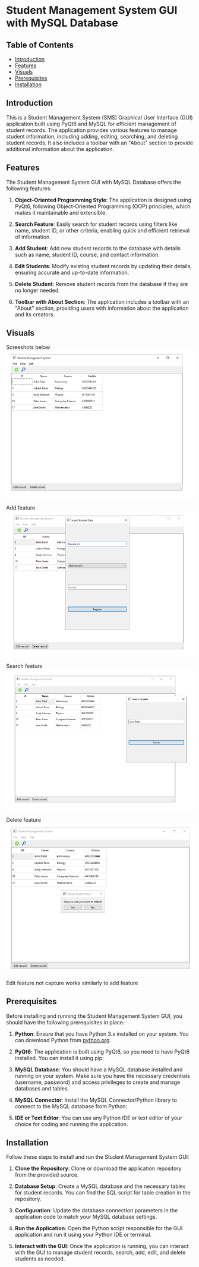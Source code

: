 # Student Management System GUI with MySQL Database

## Table of Contents
- [Introduction](#introduction)
- [Features](#features)
- [Visuals](#visuals)
- [Prerequisites](#prerequisites)
- [Installation](#installation)

## Introduction
This is a Student Management System (SMS) Graphical User Interface (GUI) application built using PyQt6 and MySQL for efficient management of student records. The application provides various features to manage student information, including adding, editing, searching, and deleting student records. It also includes a toolbar with an "About" section to provide additional information about the application.

## Features
The Student Management System GUI with MySQL Database offers the following features:

1. **Object-Oriented Programming Style**: The application is designed using PyQt6, following Object-Oriented Programming (OOP) principles, which makes it maintainable and extensible.

2. **Search Feature**: Easily search for student records using filters like name, student ID, or other criteria, enabling quick and efficient retrieval of information.

3. **Add Student**: Add new student records to the database with details such as name, student ID, course, and contact information.

4. **Edit Students**: Modify existing student records by updating their details, ensuring accurate and up-to-date information.

5. **Delete Student**: Remove student records from the database if they are no longer needed.

6. **Toolbar with About Section**: The application includes a toolbar with an "About" section, providing users with information about the application and its creators.

## Visuals
Screeshots below 
![Alt text](Capture.PNG)

Add feature 
![Alt text](ADD.PNG)

Search feature 
![Alt text](Search.PNG)

Delete feature 
![Alt text](delete.PNG)

Edit feature not capture works similarly to add feature 


## Prerequisites
Before installing and running the Student Management System GUI, you should have the following prerequisites in place:

1. **Python**: Ensure that you have Python 3.x installed on your system. You can download Python from [python.org](https://www.python.org/downloads/).

2. **PyQt6**: The application is built using PyQt6, so you need to have PyQt6 installed. You can install it using pip:

3. **MySQL Database**: You should have a MySQL database installed and running on your system. Make sure you have the necessary credentials (username, password) and access privileges to create and manage databases and tables.

4. **MySQL Connector**: Install the MySQL Connector/Python library to connect to the MySQL database from Python:


5. **IDE or Text Editor**: You can use any Python IDE or text editor of your choice for coding and running the application.

## Installation
Follow these steps to install and run the Student Management System GUI:

1. **Clone the Repository**: Clone or download the application repository from the provided source.

2. **Database Setup**: Create a MySQL database and the necessary tables for student records. You can find the SQL script for table creation in the repository.

3. **Configuration**: Update the database connection parameters in the application code to match your MySQL database settings.

4. **Run the Application**: Open the Python script responsible for the GUI application and run it using your Python IDE or terminal.

5. **Interact with the GUI**: Once the application is running, you can interact with the GUI to manage student records, search, add, edit, and delete students as needed.


